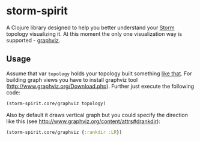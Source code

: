 # storm-spirit

A Clojure library designed to help you better understand your <a href="https://github.com/apache/incubator-storm">Storm</a> topology visualizing it.
At this moment the only one visualization way is supported - <a href="http://www.graphviz.org/">graphviz</a>.

## Usage

Assume that var `topology` holds your topology built something
<a href="https://github.com/hsestupin/storm-spirit/blob/master/test/storm_spirit/topology_example.clj#L45">like that</a>.
For building graph views you have to install graphviz tool (http://www.graphviz.org/Download.php).
Further just execute the following code:

``` clojure
(storm-spirit.core/graphviz topology)
```

Also by default it draws vertical graph but you could specify the direction like this (see http://www.graphviz.org/content/attrs#drankdir):

``` clojure
(storm-spirit.core/graphviz {:rankdir :LR})
```